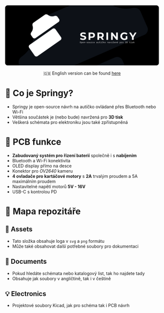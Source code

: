<p align="center">
    <img src="Assets/github_banner.cz.png">
</p>

<p align="center">
    🇬🇧 English version can be found <a href="README.md">here</a>
</p>

# 🔎 Co je Springy?

* Springy je open-source návrh na autíčko ovládané přes Bluetooth nebo Wi-Fi
* Většina součástek je (nebo bude) navržená pro **3D tisk**
* Veškerá schémata pro elektroniku jsou také zpřístupněná

# 🌟 PCB funkce

* **Zabudovaný systém pro řízení baterií** společně i s **nabíjením**
* Bluetooth a Wi-Fi konektivita
* OLED display přímo na desce
* Konektor pro *OV2640* kameru
* **4 ovladače pro kartáčové motory** s **2A** trvalým proudem a 5A maximálním proudem
* Nastavitelné napětí motorů **5V - 16V**
* USB-C s kontrolou PD  

# 🧭 Mapa repozitáře

## 🎨 Assets

* Tato složka obsahuje loga v `svg` a `png` formátu
* Může také obsahovat další potřebné soubory pro dokumentaci

## 📑 Documents

* Pokud hledáte schémata nebo katalogový list, tak ho najdete tady
* Obsahuje jak soubory v angličtině, tak i v češtině

## 💡 Electronics

* Projektové soubory Kicad, jak pro schéma tak i PCB návrh  
